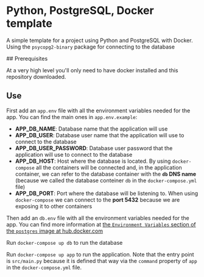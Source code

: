 # Python, PostgreSQL, Docker template

A simple template for a project using Python and PostgreSQL with Docker. Using the `psycopg2-binary` package for connecting to the database

## Prerequisites

At a very high level you'll only need to have docker installed and this repository downloaded.

## Use

First add an `app.env` file with all the environment variables needed for the app. You can find the main ones in `app.env.example`:
  - __APP_DB_NAME__: Database name that the application will use
  - __APP_DB_USER__: Database user name that the application will use to connect to the database
  - __APP_DB_USER_PASSWORD__: Database user password that the application will use to connect to the database
  - __APP_DB_HOST__: Host where the database is located. By using `docker-compose` all the containers will be connected and, in the application container, we can refer to the database container with the __`db` DNS name__ (because we called the database conteiner `db` in the `docker-compose.yml` file)
  - __APP_DB_PORT__: Port where the database will be listening to. When using `docker-compose` we can connect to the __port 5432__ because we are exposing it to other containers

Then add an `db.env` file with all the environment variables needed for the app. You can find more information at [the `Environment Variables` section of the `postgres` image at hub.docker.com](https://hub.docker.com/_/postgres/)

Run `docker-compose up db` to run the database

Run `docker-compose up app` to run the application. Note that the entry point is `src/main.py` because it is defined that way via the `command` property of `app` in the `docker-compose.yml` file.